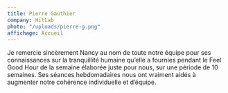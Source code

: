 ```yaml
---
title: Pierre Gauthier
company: HitLab
photo: "/uploads/pierre-g.png"
affichage: Accueil
---
```

Je remercie sincèrement Nancy au nom de toute notre équipe pour ses connaissances sur la tranquillité humaine qu’elle a fournies pendant le Feel Good Hour de la semaine élaborée juste pour nous, sur une période de 10 semaines. Ses séances hebdomadaires nous ont vraiment aidés à augmenter notre cohérence individuelle et d’équipe.